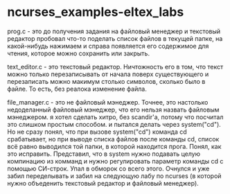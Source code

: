 # ncurses_examples-eltex_labs
prog.c - это до получения задания на файловый менеджер и текстовый редактор пробовал что-то поделать
          список файлов в текущей папке, на какой-нибудь нажимаем и справа появляется его содержимое для чтения, которое можно
          сохранить или закрыть.
          
text_editor.c - это текстовый редактор. Ничтожность его в том, что текст можно только перезаписывать от начала поверх существующего
                и перезаписать можно макимум столько символов, сколько было в файле. То есть, без реалока изменение файла.
                
file_manager.c - это не файловый мэнеджер. Точнее, это настолько недоделанный файловый мэнеджер, что его нельзя назвать файловым мэнеджером.
                я хотел сделать хитро, без scandir'a, потому что посчитал это слишком простым способом.
                и пытался делать через system("cd"). Но не сразу понял, что при вызове system("cd") команда cd срабатывает, но при 
                 выводе списка файлов после команды cd,  список всё равно выводился той папки, в которой находится прога. Понял, как это исправить.
                 Представил, что в system нужно подавать целую компинацию из комманд и нужно регулировать параметр команды cd с помощью СИ-строк.
                 Упал в обморок со всего этого. Очнулся и уже забил переделывать и забил на следующую лабу по ncurses (в которой нужно объеденить
                 текстовый редактор и файловый менеджер).
